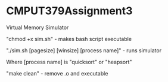 # CMPUT379Assignment3
Virtual Memory Simulator

"chmod +x sim.sh" - makes bash script executable

"./sim.sh [pagesize] [winsize] [process name]" - runs simulator

Where [process name] is "quicksort" or "heapsort"

"make clean" - remove .o and executable


